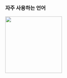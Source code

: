 ### 자주 사용하는 언어

<a href="https://github.com/kyj0503"><img align="center" style="height:180px" src="https://github-readme-stats.vercel.app/api/top-langs/?username=kyj0503&layout=compact&theme=nord&hide_border=true" /></a> 
